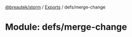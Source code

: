 [@breautek/storm](../README.md) / [Exports](../modules.md) / defs/merge-change

# Module: defs/merge-change
